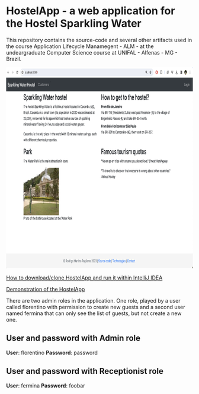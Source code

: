 # HostelApp - a web application for the Hostel Sparkling Water

This repository contains the source-code and several other artifacts used in the course Application Lifecycle Manamegent - ALM - at the undeargraduate Computer Science course at UNIFAL - Alfenas - MG - Brazil.

<p align="center"> <img src="Images/Landing_Page.png" width=903 height="542" alt="Example output" title="First JFrame"></p>

<p><a href="Slides/How_to_Clone_and_Execute_the_HostelApp/How_to_Clone_and_Execute_the_HostelApp.pdf">How to download/clone HostelApp and run it within IntelliJ IDEA</a></p>

<p><a href="Slides/HostelApp_Web/Authentication_Authorization_HostelApp.pdf">Demonstration of the HostelApp</a></p>

There are two admin roles in the application. One role, played by a user called florentino with permission to create new guests and a second user named fermina that can only see the list of guests, but not create a new one.

## User and password with Admin role
**User**: florentino
**Password**: password

## User and password with Receptionist role
**User**: fermina
**Password**: foobar






